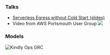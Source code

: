 ### Talks

- [Serverless Egress without Cold Start (slides)](/egress/presentation.html)
 - Video from AWS Portsmouth User Group [![](http://img.youtube.com/vi/KbCeAv0beAU/0.jpg)](https://www.youtube.com/watch?v=KbCeAv0beAU "Serverless Egress talk")

### Models


![Kindly Ops GRC](https://www.kindlyops.com/img/kindlyops-grc-infographic.png)


